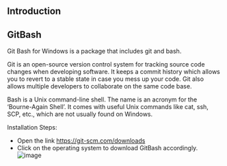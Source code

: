 ## Introduction

## GitBash 

Git Bash for Windows is a package that includes git and bash.

Git is an open-source version control system for tracking source code changes when developing software. It keeps a commit history which allows you to revert to a stable state in case you mess up your code. Git also allows multiple developers to collaborate on the same code base.

Bash is a Unix command-line shell. The name is an acronym for the ‘Bourne-Again Shell’. It comes with useful Unix commands like cat, ssh, SCP, etc., which are not usually found on Windows.

Installation Steps:
- Open the link https://git-scm.com/downloads
- Click on the operating system to download GitBash accordingly. 
![image](https://user-images.githubusercontent.com/25001852/86880532-767da180-c10a-11ea-8a29-03e90e3b0a28.png)
